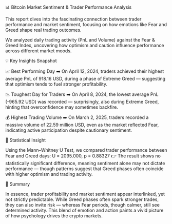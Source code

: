 📊 Bitcoin Market Sentiment & Trader Performance Analysis

This report dives into the fascinating connection between trader performance and market sentiment, focusing on how emotions like Fear and Greed shape real trading outcomes.

We analyzed daily trading activity (PnL and Volume) against the Fear & Greed Index, uncovering how optimism and caution influence performance across different market moods.

💡 Key Insights Snapshot

📈 Best Performing Day
➡️ On April 12, 2024, traders achieved their highest average PnL of 918.16 USD, during a phase of Extreme Greed — suggesting that optimism tends to fuel stronger profitability.

📉 Toughest Day for Traders
➡️ On April 8, 2024, the lowest average PnL (-965.92 USD) was recorded — surprisingly, also during Extreme Greed, hinting that overconfidence may sometimes backfire.

💰 Highest Trading Volume
➡️ On March 2, 2025, traders recorded a massive volume of 22.59 million USD, even as the market reflected Fear, indicating active participation despite cautionary sentiment.

🧪 Statistical Insight

Using the Mann–Whitney U Test, we compared trader performance between Fear and Greed days:
U = 2095.000, p = 0.88327
👉 The result shows no statistically significant difference, meaning sentiment alone may not dictate performance — though patterns suggest that Greed phases often coincide with higher optimism and trading activity.

🧭 Summary

In essence, trader profitability and market sentiment appear interlinked, yet not strictly predictable.
While Greed phases often spark stronger trades, they can also invite risk — whereas Fear periods, though calmer, still see determined activity.
This blend of emotion and action paints a vivid picture of how psychology drives the crypto markets.
